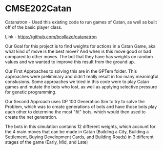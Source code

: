 # CMSE202Catan



Catanatron - Used this existing code to run games of Catan, as well as built off of the basic player class. 

Link - https://github.com/bcollazo/catanatron



Our Goal for this project is to find weights for actions in a Catan Game, aka what kind of move is the best move? And when is this move good or bad compared to other moves. The bot that they have has weights on random values and we wanted to improve this result from the ground up.

Our First Approaches to solving this are in the GPTem folder. This approaches were preliminary and didn't really result in too many meaningful conslusions. Some approaches we tried in this code were to play Catan games and mutate the bots who lost, as well as applying selective pressure for genetic programming.

Our Second Approach uses GP 100 Generation Sim to try to solve the Problem, which was to create generations of bots and have those bots play each other to determine the most "fit" bots, which would then used to create the net generation.


The bots in this simulation contains 12 different weights, which account for the 4 main moves that can be made in Catan (Building a City, Building a Settlement, Buying Development Cards, and Building Roads) in 3 different stages of the game (Early, Mid, and Late)

```python

```
